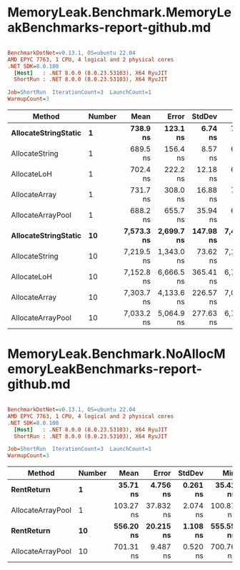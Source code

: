 # MemoryLeak.Benchmark.MemoryLeakBenchmarks-report-github.md

``` ini

BenchmarkDotNet=v0.13.1, OS=ubuntu 22.04
AMD EPYC 7763, 1 CPU, 4 logical and 2 physical cores
.NET SDK=8.0.100
  [Host]   : .NET 8.0.0 (8.0.23.53103), X64 RyuJIT
  ShortRun : .NET 8.0.0 (8.0.23.53103), X64 RyuJIT

Job=ShortRun  IterationCount=3  LaunchCount=1  
WarmupCount=3  

```
|               Method | Number |       Mean |      Error |    StdDev |        Min |        Max |  Gen 0 |  Gen 1 | Allocated |
|--------------------- |------- |-----------:|-----------:|----------:|-----------:|-----------:|-------:|-------:|----------:|
| **AllocateStringStatic** |      **1** |   **738.9 ns** |   **123.1 ns** |   **6.74 ns** |   **731.4 ns** |   **744.5 ns** | **0.0124** | **0.0114** |      **1 KB** |
|       AllocateString |      1 |   689.5 ns |   156.4 ns |   8.57 ns |   681.8 ns |   698.7 ns | 0.0124 | 0.0114 |      1 KB |
|          AllocateLoH |      1 |   702.4 ns |   222.2 ns |  12.18 ns |   690.0 ns |   714.4 ns | 0.0124 | 0.0114 |      1 KB |
|        AllocateArray |      1 |   731.7 ns |   308.0 ns |  16.88 ns |   712.3 ns |   742.6 ns | 0.0124 | 0.0114 |      1 KB |
|    AllocateArrayPool |      1 |   688.2 ns |   655.7 ns |  35.94 ns |   666.0 ns |   729.6 ns | 0.0124 | 0.0114 |      1 KB |
| **AllocateStringStatic** |     **10** | **7,573.3 ns** | **2,699.7 ns** | **147.98 ns** | **7,455.1 ns** | **7,739.3 ns** | **0.1221** | **0.1144** |     **10 KB** |
|       AllocateString |     10 | 7,219.5 ns | 1,343.0 ns |  73.62 ns | 7,167.3 ns | 7,303.7 ns | 0.1221 | 0.1144 |     10 KB |
|          AllocateLoH |     10 | 7,152.8 ns | 6,666.5 ns | 365.41 ns | 6,771.1 ns | 7,499.4 ns | 0.1221 | 0.1144 |     10 KB |
|        AllocateArray |     10 | 7,303.7 ns | 4,133.6 ns | 226.57 ns | 7,087.0 ns | 7,539.0 ns | 0.1221 | 0.1144 |     10 KB |
|    AllocateArrayPool |     10 | 7,033.2 ns | 5,064.9 ns | 277.63 ns | 6,727.4 ns | 7,269.4 ns | 0.1221 | 0.1144 |     10 KB |
# MemoryLeak.Benchmark.NoAllocMemoryLeakBenchmarks-report-github.md

``` ini

BenchmarkDotNet=v0.13.1, OS=ubuntu 22.04
AMD EPYC 7763, 1 CPU, 4 logical and 2 physical cores
.NET SDK=8.0.100
  [Host]   : .NET 8.0.0 (8.0.23.53103), X64 RyuJIT
  ShortRun : .NET 8.0.0 (8.0.23.53103), X64 RyuJIT

Job=ShortRun  IterationCount=3  LaunchCount=1  
WarmupCount=3  

```
|            Method | Number |      Mean |     Error |   StdDev |       Min |       Max | Allocated |
|------------------ |------- |----------:|----------:|---------:|----------:|----------:|----------:|
|        **RentReturn** |      **1** |  **35.71 ns** |  **4.756 ns** | **0.261 ns** |  **35.41 ns** |  **35.90 ns** |         **-** |
| AllocateArrayPool |      1 | 103.27 ns | 37.832 ns | 2.074 ns | 100.87 ns | 104.51 ns |         - |
|        **RentReturn** |     **10** | **556.20 ns** | **20.215 ns** | **1.108 ns** | **555.55 ns** | **557.48 ns** |         **-** |
| AllocateArrayPool |     10 | 701.31 ns |  9.487 ns | 0.520 ns | 700.76 ns | 701.80 ns |         - |

